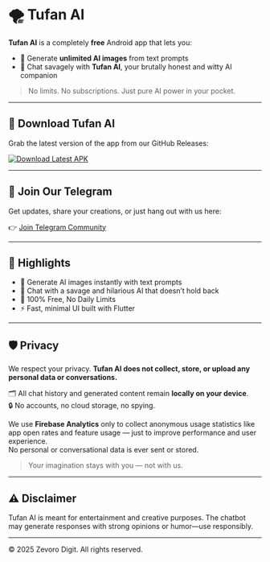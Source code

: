 # 🌪️ Tufan AI

**Tufan AI** is a completely **free** Android app that lets you:

- 🌌 Generate **unlimited AI images** from text prompts
- 💬 Chat savagely with **Tufan AI**, your brutally honest and witty AI companion

> No limits. No subscriptions. Just pure AI power in your pocket.

---

## 📲 Download Tufan AI

Grab the latest version of the app from our GitHub Releases:

[![Download Latest APK](https://img.shields.io/badge/⬇️%20Download-APK-green?style=for-the-badge&logo=android)](https://github.com/SerpentAspyra/TufanAI/releases/latest)

---

## 💬 Join Our Telegram

Get updates, share your creations, or just hang out with us here:

👉 [Join Telegram Community](https://t.me/zevorodigit)

---

## 🚀 Highlights

- 🎨 Generate AI images instantly with text prompts
- 🧠 Chat with a savage and hilarious AI that doesn’t hold back
- 💯 100% Free, No Daily Limits
- ⚡ Fast, minimal UI built with Flutter

---


## 🛡️ Privacy

We respect your privacy. **Tufan AI does not collect, store, or upload any personal data or conversations.**

🗂️ All chat history and generated content remain **locally on your device**.  
🔒 No accounts, no cloud storage, no spying.

We use **Firebase Analytics** only to collect anonymous usage statistics like app open rates and feature usage — just to improve performance and user experience.  
No personal or conversational data is ever sent or stored.

> Your imagination stays with you — not with us.

---

## ⚠️ Disclaimer

Tufan AI is meant for entertainment and creative purposes. The chatbot may generate responses with strong opinions or humor—use responsibly.

---

© 2025 Zevoro Digit. All rights reserved.



